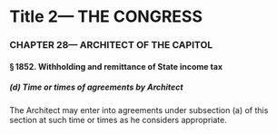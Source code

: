 
# Title 2— THE CONGRESS
### CHAPTER 28— ARCHITECT OF THE CAPITOL
#### § 1852. Withholding and remittance of State income tax
##### (d) Time or times of agreements by Architect

The Architect may enter into agreements under subsection (a) of this section at such time or times as he considers appropriate.
